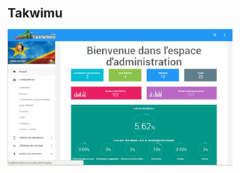 # Takwimu

<img src="https://github.com/guillainbisimwa/Takwimu/blob/NALEDI-SERVICES/public/img/tk.jpg" data-canonical-src="https://github.com/guillainbisimwa/Takwimu/blob/NALEDI-SERVICES/public/img/tk.jpg" style="max-width:100%;">
